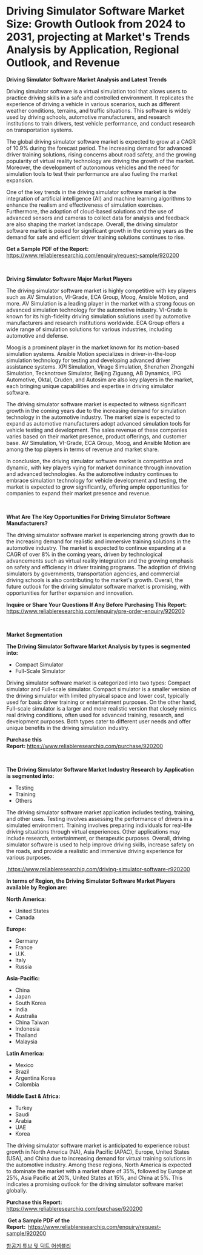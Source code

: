 <p><h1>Driving Simulator Software Market Size: Growth Outlook from 2024 to 2031, projecting at Market's Trends Analysis by Application, Regional Outlook, and Revenue</h1></p><p><strong>Driving Simulator Software Market Analysis and Latest Trends</strong></p>
<p><p>Driving simulator software is a virtual simulation tool that allows users to practice driving skills in a safe and controlled environment. It replicates the experience of driving a vehicle in various scenarios, such as different weather conditions, terrains, and traffic situations. This software is widely used by driving schools, automotive manufacturers, and research institutions to train drivers, test vehicle performance, and conduct research on transportation systems.</p><p>The global driving simulator software market is expected to grow at a CAGR of 10.9% during the forecast period. The increasing demand for advanced driver training solutions, rising concerns about road safety, and the growing popularity of virtual reality technology are driving the growth of the market. Moreover, the development of autonomous vehicles and the need for simulation tools to test their performance are also fueling the market expansion.</p><p>One of the key trends in the driving simulator software market is the integration of artificial intelligence (AI) and machine learning algorithms to enhance the realism and effectiveness of simulation exercises. Furthermore, the adoption of cloud-based solutions and the use of advanced sensors and cameras to collect data for analysis and feedback are also shaping the market landscape. Overall, the driving simulator software market is poised for significant growth in the coming years as the demand for safe and efficient driver training solutions continues to rise.</p></p>
<p><strong>Get a Sample PDF of the Report:&nbsp;</strong> <a href="https://www.reliableresearchiq.com/enquiry/request-sample/920200">https://www.reliableresearchiq.com/enquiry/request-sample/920200</a></p>
<p>&nbsp;</p>
<p><strong>Driving Simulator Software Major Market Players</strong></p>
<p><p>The driving simulator software market is highly competitive with key players such as AV Simulation, VI-Grade, ECA Group, Moog, Ansible Motion, and more. AV Simulation is a leading player in the market with a strong focus on advanced simulation technology for the automotive industry. VI-Grade is known for its high-fidelity driving simulation solutions used by automotive manufacturers and research institutions worldwide. ECA Group offers a wide range of simulation solutions for various industries, including automotive and defense.</p><p>Moog is a prominent player in the market known for its motion-based simulation systems. Ansible Motion specializes in driver-in-the-loop simulation technology for testing and developing advanced driver assistance systems. XPI Simulation, Virage Simulation, Shenzhen Zhongzhi Simulation, Tecknotrove Simulator, Beijing Ziguang, AB Dynamics, IPG Automotive, Oktal, Cruden, and Autosim are also key players in the market, each bringing unique capabilities and expertise in driving simulator software.</p><p>The driving simulator software market is expected to witness significant growth in the coming years due to the increasing demand for simulation technology in the automotive industry. The market size is expected to expand as automotive manufacturers adopt advanced simulation tools for vehicle testing and development. The sales revenue of these companies varies based on their market presence, product offerings, and customer base. AV Simulation, VI-Grade, ECA Group, Moog, and Ansible Motion are among the top players in terms of revenue and market share.</p><p>In conclusion, the driving simulator software market is competitive and dynamic, with key players vying for market dominance through innovation and advanced technologies. As the automotive industry continues to embrace simulation technology for vehicle development and testing, the market is expected to grow significantly, offering ample opportunities for companies to expand their market presence and revenue.</p></p>
<p>&nbsp;</p>
<p><strong>What Are The Key Opportunities For Driving Simulator Software Manufacturers?</strong></p>
<p><p>The driving simulator software market is experiencing strong growth due to the increasing demand for realistic and immersive training solutions in the automotive industry. The market is expected to continue expanding at a CAGR of over 8% in the coming years, driven by technological advancements such as virtual reality integration and the growing emphasis on safety and efficiency in driver training programs. The adoption of driving simulators by governments, transportation agencies, and commercial driving schools is also contributing to the market's growth. Overall, the future outlook for the driving simulator software market is promising, with opportunities for further expansion and innovation.</p></p>
<p><strong>Inquire or Share Your Questions If Any Before Purchasing This Report:</strong> <a href="https://www.reliableresearchiq.com/enquiry/pre-order-enquiry/920200">https://www.reliableresearchiq.com/enquiry/pre-order-enquiry/920200</a></p>
<p>&nbsp;</p>
<p><strong>Market Segmentation</strong></p>
<p><strong>The Driving Simulator Software Market Analysis by types is segmented into:</strong></p>
<p><ul><li>Compact Simulator</li><li>Full-Scale Simulator</li></ul></p>
<p><p>Driving simulator software market is categorized into two types: Compact simulator and Full-scale simulator. Compact simulator is a smaller version of the driving simulator with limited physical space and lower cost, typically used for basic driver training or entertainment purposes. On the other hand, Full-scale simulator is a larger and more realistic version that closely mimics real driving conditions, often used for advanced training, research, and development purposes. Both types cater to different user needs and offer unique benefits in the driving simulation industry.</p></p>
<p><strong>Purchase this Report:&nbsp;</strong><a href="https://www.reliableresearchiq.com/purchase/920200">https://www.reliableresearchiq.com/purchase/920200</a></p>
<p>&nbsp;</p>
<p><strong>The Driving Simulator Software Market Industry Research by Application is segmented into:</strong></p>
<p><ul><li>Testing</li><li>Training</li><li>Others</li></ul></p>
<p><p>The driving simulator software market application includes testing, training, and other uses. Testing involves assessing the performance of drivers in a simulated environment. Training involves preparing individuals for real-life driving situations through virtual experiences. Other applications may include research, entertainment, or therapeutic purposes. Overall, driving simulator software is used to help improve driving skills, increase safety on the roads, and provide a realistic and immersive driving experience for various purposes.</p></p>
<p><a href="https://www.reliableresearchiq.com/driving-simulator-software-r920200">&nbsp;https://www.reliableresearchiq.com/driving-simulator-software-r920200</a></p>
<p><strong>In terms of Region, the Driving Simulator Software Market Players available by Region are:</strong></p>
<p>
    <p> <strong> North America: </strong>
        <ul>
            <li>United States</li>
            <li>Canada</li>
        </ul>
        </p> 
    <p> <strong> Europe: </strong>
        <ul>
            <li>Germany</li>
            <li>France</li>
            <li>U.K.</li>
            <li>Italy</li>
            <li>Russia</li>
        </ul>
        </p> 
    <p> <strong> Asia-Pacific: </strong>
        <ul>
            <li>China</li>
            <li>Japan</li>
            <li>South Korea</li>
            <li>India</li>
            <li>Australia</li>
            <li>China Taiwan</li>
            <li>Indonesia</li>
            <li>Thailand</li>
            <li>Malaysia</li>
        </ul>
        </p> 
    <p> <strong> Latin America: </strong>
        <ul>
            <li>Mexico</li>
            <li>Brazil</li>
            <li>Argentina Korea</li>
            <li>Colombia</li>
        </ul>
        </p> 
    <p> <strong> Middle East & Africa: </strong>
        <ul>
            <li>Turkey</li>
            <li>Saudi</li>
            <li>Arabia</li>
            <li>UAE</li>
            <li>Korea</li>
        </ul>
    </p>
    </p>
<p><p>The driving simulator software market is anticipated to experience robust growth in North America (NA), Asia Pacific (APAC), Europe, United States (USA), and China due to increasing demand for virtual training solutions in the automotive industry. Among these regions, North America is expected to dominate the market with a market share of 35%, followed by Europe at 25%, Asia Pacific at 20%, United States at 15%, and China at 5%. This indicates a promising outlook for the driving simulator software market globally.</p></p>
<p><strong>Purchase this Report: </strong><a href="https://www.reliableresearchiq.com/purchase/920200">https://www.reliableresearchiq.com/purchase/920200</a></p>
<p>&nbsp;<strong>Get a Sample PDF of the Report:&nbsp;&nbsp;</strong><a href="https://www.reliableresearchiq.com/enquiry/request-sample/920200">https://www.reliableresearchiq.com/enquiry/request-sample/920200</a></p>
<p><strong></strong></p>
<p><p><a href="https://github.com/mpodehpw07370073/Market-Research-Report-List-3/blob/main/201325180514.md">항공기 튜브 및 덕트 어셈블리</a></p></p>
